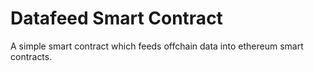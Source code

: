 # Datafeed Smart Contract

A simple smart contract which feeds offchain data into ethereum smart contracts.
